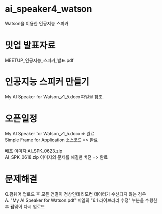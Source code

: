 # ai_speaker4_watson
Watson을 이용한 인공지능 스피커
# 밋업 발표자료
MEETUP_인공지능_스피커_발표.pdf

# 인공지능 스피커 만들기
My AI Speaker for Watson_v1_5.docx 파일을 참조.

# 오픈일정
My AI Speaker for Watson_v1_5.docx => 완료<br>
Simple Frame for Application 소스코드 => 완료<br><br>
배포 이미지:AI_SPK_0623.zip<br>
AI_SPK_0618.zip 이미지의 문제를 해결한 버전 => 완료<br>

# 문제해결
Q.펌웨어 업로드 후 모든 연결이 정상인데 리모컨 데이터가 수신되지 않는 경우<br>
A. "My AI Speaker for Watson.pdf" 파일의 "6.1 라이브러리 수정" 부분을 수행한 후 펌웨어 다시 업로드
